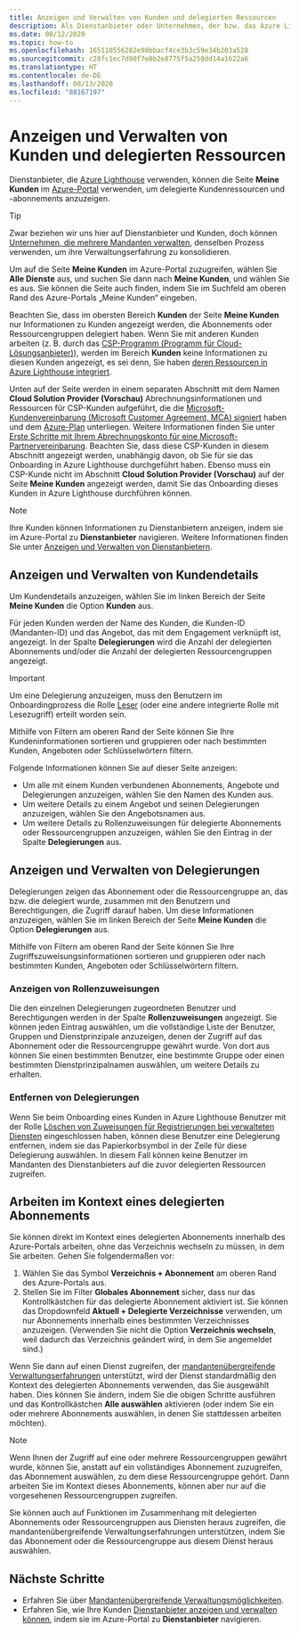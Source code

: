 ```yaml
---
title: Anzeigen und Verwalten von Kunden und delegierten Ressourcen
description: Als Dienstanbieter oder Unternehmen, der bzw. das Azure Lighthouse verwendet, können Sie alle Ihre delegierten Ressourcen und Abonnements anzeigen, indem Sie im Azure-Portal zu „Meine Kunden“ wechseln.
ms.date: 08/12/2020
ms.topic: how-to
ms.openlocfilehash: 165110556282e90bbacf4ce3b3c59e34b203a528
ms.sourcegitcommit: c28fc1ec7d90f7e8b2e8775f5a250dd14a1622a6
ms.translationtype: HT
ms.contentlocale: de-DE
ms.lasthandoff: 08/13/2020
ms.locfileid: "88167197"
---
```

# <a name="view-and-manage-customers-and-delegated-resources"></a>Anzeigen und Verwalten von Kunden und delegierten Ressourcen

Dienstanbieter, die [Azure Lighthouse](../overview.md) verwenden, können die Seite **Meine Kunden** im [Azure-Portal](https://portal.azure.com) verwenden, um delegierte Kundenressourcen und -abonnements anzuzeigen. 

> [!TIP]
> Zwar beziehen wir uns hier auf Dienstanbieter und Kunden, doch können [Unternehmen, die mehrere Mandanten verwalten](../concepts/enterprise.md), denselben Prozess verwenden, um ihre Verwaltungserfahrung zu konsolidieren.

Um auf die Seite **Meine Kunden** im Azure-Portal zuzugreifen, wählen Sie **Alle Dienste** aus, und suchen Sie dann nach **Meine Kunden**, und wählen Sie es aus. Sie können die Seite auch finden, indem Sie im Suchfeld am oberen Rand des Azure-Portals „Meine Kunden“ eingeben.

Beachten Sie, dass im obersten Bereich **Kunden** der Seite **Meine Kunden** nur Informationen zu Kunden angezeigt werden, die Abonnements oder Ressourcengruppen delegiert haben. Wenn Sie mit anderen Kunden arbeiten (z. B. durch das [CSP-Programm (Programm für Cloud-Lösungsanbieter)](/partner-center/csp-overview)), werden im Bereich **Kunden** keine Informationen zu diesen Kunden angezeigt, es sei denn, Sie haben [deren Ressourcen in Azure Lighthouse integriert](onboard-customer.md).

Unten auf der Seite werden in einem separaten Abschnitt mit dem Namen **Cloud Solution Provider (Vorschau)** Abrechnungsinformationen und Ressourcen für CSP-Kunden aufgeführt, die die [Microsoft-Kundenvereinbarung (Microsoft Customer Agreement, MCA) signiert](/partner-center/confirm-customer-agreement) haben und dem [Azure-Plan](/partner-center/azure-plan-get-started) unterliegen. Weitere Informationen finden Sie unter [Erste Schritte mit Ihrem Abrechnungskonto für eine Microsoft-Partnervereinbarung](../../cost-management-billing/understand/mpa-overview.md). Beachten Sie, dass diese CSP-Kunden in diesem Abschnitt angezeigt werden, unabhängig davon, ob Sie für sie das Onboarding in Azure Lighthouse durchgeführt haben. Ebenso muss ein CSP-Kunde nicht im Abschnitt **Cloud Solution Provider (Vorschau)** auf der Seite **Meine Kunden** angezeigt werden, damit Sie das Onboarding dieses Kunden in Azure Lighthouse durchführen können.

> [!NOTE]
> Ihre Kunden können Informationen zu Dienstanbietern anzeigen, indem sie im Azure-Portal zu **Dienstanbieter** navigieren. Weitere Informationen finden Sie unter [Anzeigen und Verwalten von Dienstanbietern](view-manage-service-providers.md).

## <a name="view-and-manage-customer-details"></a>Anzeigen und Verwalten von Kundendetails

Um Kundendetails anzuzeigen, wählen Sie im linken Bereich der Seite **Meine Kunden** die Option **Kunden** aus.

Für jeden Kunden werden der Name des Kunden, die Kunden-ID (Mandanten-ID) und das Angebot, das mit dem Engagement verknüpft ist, angezeigt. In der Spalte **Delegierungen** wird die Anzahl der delegierten Abonnements und/oder die Anzahl der delegierten Ressourcengruppen angezeigt.

> [!IMPORTANT]
> Um eine Delegierung anzuzeigen, muss den Benutzern im Onboardingprozess die Rolle [Leser](../../role-based-access-control/built-in-roles.md#reader) (oder eine andere integrierte Rolle mit Lesezugriff) erteilt worden sein.

Mithilfe von Filtern am oberen Rand der Seite können Sie Ihre Kundeninformationen sortieren und gruppieren oder nach bestimmten Kunden, Angeboten oder Schlüsselwörtern filtern.

Folgende Informationen können Sie auf dieser Seite anzeigen:

- Um alle mit einem Kunden verbundenen Abonnements, Angebote und Delegierungen anzuzeigen, wählen Sie den Namen des Kunden aus.
- Um weitere Details zu einem Angebot und seinen Delegierungen anzuzeigen, wählen Sie den Angebotsnamen aus.
- Um weitere Details zu Rollenzuweisungen für delegierte Abonnements oder Ressourcengruppen anzuzeigen, wählen Sie den Eintrag in der Spalte **Delegierungen** aus.

## <a name="view-and-manage-delegations"></a>Anzeigen und Verwalten von Delegierungen

Delegierungen zeigen das Abonnement oder die Ressourcengruppe an, das bzw. die delegiert wurde, zusammen mit den Benutzern und Berechtigungen, die Zugriff darauf haben. Um diese Informationen anzuzeigen, wählen Sie im linken Bereich der Seite **Meine Kunden** die Option **Delegierungen** aus.

Mithilfe von Filtern am oberen Rand der Seite können Sie Ihre Zugriffszuweisungsinformationen sortieren und gruppieren oder nach bestimmten Kunden, Angeboten oder Schlüsselwörtern filtern.

### <a name="view-role-assignments"></a>Anzeigen von Rollenzuweisungen

Die den einzelnen Delegierungen zugeordneten Benutzer und Berechtigungen werden in der Spalte **Rollenzuweisungen** angezeigt. Sie können jeden Eintrag auswählen, um die vollständige Liste der Benutzer, Gruppen und Dienstprinzipale anzuzeigen, denen der Zugriff auf das Abonnement oder die Ressourcengruppe gewährt wurde. Von dort aus können Sie einen bestimmten Benutzer, eine bestimmte Gruppe oder einen bestimmten Dienstprinzipalnamen auswählen, um weitere Details zu erhalten.

### <a name="remove-delegations"></a>Entfernen von Delegierungen

Wenn Sie beim Onboarding eines Kunden in Azure Lighthouse Benutzer mit der Rolle [Löschen von Zuweisungen für Registrierungen bei verwalteten Diensten](../../role-based-access-control/built-in-roles.md#managed-services-registration-assignment-delete-role) eingeschlossen haben, können diese Benutzer eine Delegierung entfernen, indem sie das Papierkorbsymbol in der Zeile für diese Delegierung auswählen. In diesem Fall können keine Benutzer im Mandanten des Dienstanbieters auf die zuvor delegierten Ressourcen zugreifen.

## <a name="work-in-the-context-of-a-delegated-subscription"></a>Arbeiten im Kontext eines delegierten Abonnements

Sie können direkt im Kontext eines delegierten Abonnements innerhalb des Azure-Portals arbeiten, ohne das Verzeichnis wechseln zu müssen, in dem Sie arbeiten. Gehen Sie folgendermaßen vor:

1. Wählen Sie das Symbol **Verzeichnis + Abonnement** am oberen Rand des Azure-Portals aus.
2. Stellen Sie im Filter **Globales Abonnement** sicher, dass nur das Kontrollkästchen für das delegierte Abonnement aktiviert ist. Sie können das Dropdownfeld **Aktuell + Delegierte Verzeichnisse** verwenden, um nur Abonnements innerhalb eines bestimmten Verzeichnisses anzuzeigen. (Verwenden Sie nicht die Option **Verzeichnis wechseln**, weil dadurch das Verzeichnis geändert wird, in dem Sie angemeldet sind.)

Wenn Sie dann auf einen Dienst zugreifen, der [mandantenübergreifende Verwaltungserfahrungen](../concepts/cross-tenant-management-experience.md) unterstützt, wird der Dienst standardmäßig den Kontext des delegierten Abonnements verwenden, das Sie ausgewählt haben. Dies können Sie ändern, indem Sie die obigen Schritte ausführen und das Kontrollkästchen **Alle auswählen** aktivieren (oder indem Sie ein oder mehrere Abonnements auswählen, in denen Sie stattdessen arbeiten möchten).

> [!NOTE]
> Wenn Ihnen der Zugriff auf eine oder mehrere Ressourcengruppen gewährt wurde, können Sie, anstatt auf ein vollständiges Abonnement zuzugreifen, das Abonnement auswählen, zu dem diese Ressourcengruppe gehört. Dann arbeiten Sie im Kontext dieses Abonnements, können aber nur auf die vorgesehenen Ressourcengruppen zugreifen.

Sie können auch auf Funktionen im Zusammenhang mit delegierten Abonnements oder Ressourcengruppen aus Diensten heraus zugreifen, die mandantenübergreifende Verwaltungserfahrungen unterstützen, indem Sie das Abonnement oder die Ressourcengruppe aus diesem Dienst heraus auswählen.

## <a name="next-steps"></a>Nächste Schritte

- Erfahren Sie über [Mandantenübergreifende Verwaltungsmöglichkeiten](../concepts/cross-tenant-management-experience.md).
- Erfahren Sie, wie Ihre Kunden [Dienstanbieter anzeigen und verwalten können](view-manage-service-providers.md), indem sie im Azure-Portal zu **Dienstanbieter** navigieren.
